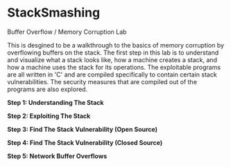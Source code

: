 StackSmashing
=============

Buffer Overflow / Memory Corruption Lab

This is desgined to be a walkthrough to the basics of memory corruption by overflowing buffers on the stack. The first step in this lab is to understand and visualize what a stack looks like, how a machine creates a stack, and how a machine uses the stack for its operations. The exploitable programs are all written in 'C' and are compiled specifically to contain certain stack vulnerabilities. The security measures that are compiled out of the programs are also explored.  

<b>Step 1: Understanding The Stack</b>

<b>Step 2: Exploiting The Stack</b>

<b>Step 3: Find The Stack Vulnerability (Open Source)</b>

<b>Step 4: Find The Stack Vulnerability (Closed Source)</b>

<b>Step 5: Network Buffer Overflows</b>
